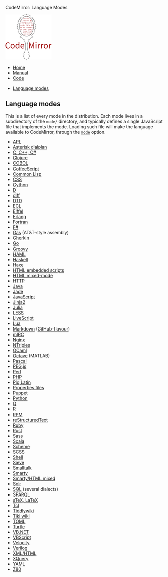 CodeMirror: Language Modes

[<img src="../doc/logo.png" id="logo" />](http://codemirror.net)

-   [Home](../index.html)
-   [Manual](../doc/manual.html)
-   [Code](https://github.com/marijnh/codemirror)

<!-- -->

-   <a href="#" class="active">Language modes</a>

Language modes
--------------

This is a list of every mode in the distribution. Each mode lives in a subdirectory of the `mode/` directory, and typically defines a single JavaScript file that implements the mode. Loading such file will make the language available to CodeMirror, through the [`mode`](manual.html#option_mode) option.

-   [APL](apl/index.html)
-   [Asterisk dialplan](asterisk/index.html)
-   [C, C++, C\#](clike/index.html)
-   [Clojure](clojure/index.html)
-   [COBOL](cobol/index.html)
-   [CoffeeScript](coffeescript/index.html)
-   [Common Lisp](commonlisp/index.html)
-   [CSS](css/index.html)
-   [Cython](python/index.html)
-   [D](d/index.html)
-   [diff](diff/index.html)
-   [DTD](dtd/index.html)
-   [ECL](ecl/index.html)
-   [Eiffel](eiffel/index.html)
-   [Erlang](erlang/index.html)
-   [Fortran](fortran/index.html)
-   [F\#](mllike/index.html)
-   [Gas](gas/index.html) (AT&T-style assembly)
-   [Gherkin](gherkin/index.html)
-   [Go](go/index.html)
-   [Groovy](groovy/index.html)
-   [HAML](haml/index.html)
-   [Haskell](haskell/index.html)
-   [Haxe](haxe/index.html)
-   [HTML embedded scripts](htmlembedded/index.html)
-   [HTML mixed-mode](htmlmixed/index.html)
-   [HTTP](http/index.html)
-   [Java](clike/index.html)
-   [Jade](jade/index.html)
-   [JavaScript](javascript/index.html)
-   [Jinja2](jinja2/index.html)
-   [Julia](julia/index.html)
-   [LESS](css/less.html)
-   [LiveScript](livescript/index.html)
-   [Lua](lua/index.html)
-   [Markdown](markdown/index.html) ([GitHub-flavour](gfm/index.html))
-   [mIRC](mirc/index.html)
-   [Nginx](nginx/index.html)
-   [NTriples](ntriples/index.html)
-   [OCaml](mllike/index.html)
-   [Octave](octave/index.html) (MATLAB)
-   [Pascal](pascal/index.html)
-   [PEG.js](pegjs/index.html)
-   [Perl](perl/index.html)
-   [PHP](php/index.html)
-   [Pig Latin](pig/index.html)
-   [Properties files](properties/index.html)
-   [Puppet](puppet/index.html)
-   [Python](python/index.html)
-   [Q](q/index.html)
-   [R](r/index.html)
-   [RPM](rpm/index.html)
-   [reStructuredText](rst/index.html)
-   [Ruby](ruby/index.html)
-   [Rust](rust/index.html)
-   [Sass](sass/index.html)
-   [Scala](clike/scala.html)
-   [Scheme](scheme/index.html)
-   [SCSS](css/scss.html)
-   [Shell](shell/index.html)
-   [Sieve](sieve/index.html)
-   [Smalltalk](smalltalk/index.html)
-   [Smarty](smarty/index.html)
-   [Smarty/HTML mixed](smartymixed/index.html)
-   [Solr](solr/index.html)
-   [SQL](sql/index.html) (several dialects)
-   [SPARQL](sparql/index.html)
-   [sTeX, LaTeX](stex/index.html)
-   [Tcl](tcl/index.html)
-   [Tiddlywiki](tiddlywiki/index.html)
-   [Tiki wiki](tiki/index.html)
-   [TOML](toml/index.html)
-   [Turtle](turtle/index.html)
-   [VB.NET](vb/index.html)
-   [VBScript](vbscript/index.html)
-   [Velocity](velocity/index.html)
-   [Verilog](verilog/index.html)
-   [XML/HTML](xml/index.html)
-   [XQuery](xquery/index.html)
-   [YAML](yaml/index.html)
-   [Z80](z80/index.html)
